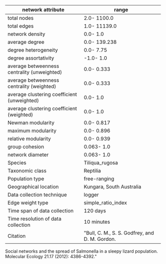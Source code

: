 network attribute|range
---|---
total nodes|2.0- 1100.0
total edges|1.0- 11139.0
network density|0.0- 1.0
average degree|0.0- 139.238
degree heterogeneity|0.0- 7.75
degree assortativity|-1.0- 1.0
average betweenness centrality (unweighted)|0.0- 0.333
average betweenness centrality (weighted)|0.0- 0.333
average clustering coefficient (unweighted)|0.0- 1.0
average clustering coefficient (weighted)|0.0- 1.0
Newman modularity|0.0- 0.817
maximum modularity|0.0- 0.896
relative modularity|0.0- 0.939
group cohesion|0.063- 1.0
network diameter|0.063- 1.0
Species|Tiliqua_rugosa
Taxonomic class|Reptilia
Population type|free-ranging
Geographical location|Kungara, South Australia
Data collection technique|logger
Edge weight type|simple_ratio_index
Time span of data collection|120 days
Time resolution of data collection|10 minutes
Citation|"Bull, C. M., S. S. Godfrey, and D. M. Gordon. 
Social networks and the spread of Salmonella in a sleepy lizard population.
 Molecular Ecology 21.17 (2012): 4386-4392."
